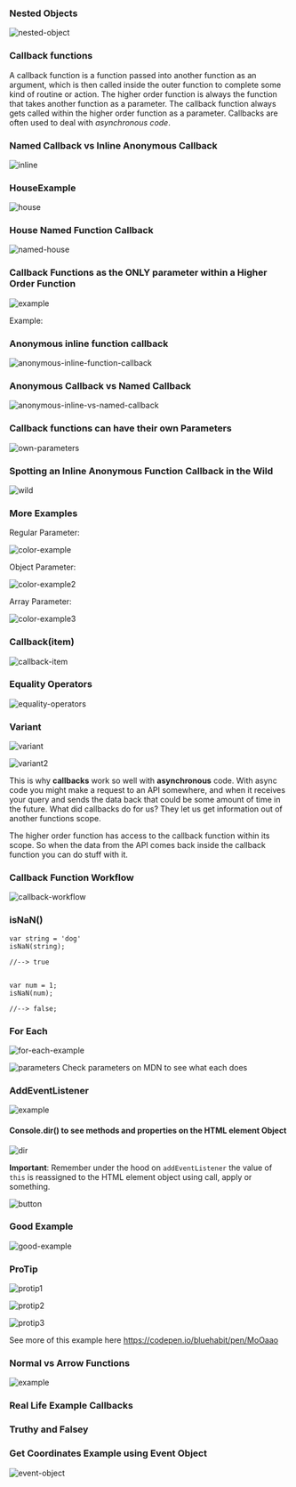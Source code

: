 ### Nested Objects

![nested-object](http://imgur.com/JXmv5Ah.png)
  
### Callback functions
  
A callback function is a function passed into another function as an argument, which is then called inside the outer function to complete some kind of routine or action. The higher order function is always the function that takes another function as a parameter. The callback function always gets called within the higher order function as a parameter. Callbacks are often used to deal with *asynchronous code*.

### Named Callback vs Inline Anonymous Callback 

![inline](http://imgur.com/7SefXfO.png)


### HouseExample

![house](http://imgur.com/S6rwsib.png)

### House Named Function Callback

![named-house](http://imgur.com/uOvSljc.png)


### Callback Functions as the ONLY parameter within a Higher Order Function

![example](http://imgur.com/U8uFeIZ.png)

Example:

### Anonymous inline function callback
  
![anonymous-inline-function-callback](http://imgur.com/u0GgT6n.png)


### Anonymous Callback vs Named Callback 

![anonymous-inline-vs-named-callback](http://imgur.com/Tci3Ggu.png)


### Callback functions can have their own Parameters

![own-parameters](http://imgur.com/3zEydcd.png)


### Spotting an Inline Anonymous Function Callback in the Wild

![wild](http://imgur.com/dEnvVlf.png)


### More Examples

Regular Parameter: 

![color-example](http://imgur.com/v58SzKh.png)

Object Parameter: 

![color-example2](http://i.imgur.com/DOpfudo.png)

Array Parameter: 

![color-example3](http://imgur.com/DOpfudo.png)

### Callback(item)

![callback-item](http://imgur.com/UFQjhQk.png)

### Equality Operators

![equality-operators](http://imgur.com/rpgIUqB.png)

### Variant

![variant](http://imgur.com/0df8crS.png)

![variant2](http://imgur.com/VepzS7z.png)

This is why **callbacks** work so well with **asynchronous** code. With async code you might make a request to an API somewhere, and when it receives your query and sends the data back that could be some amount of time in the future. What did callbacks do for us? They let us get information out of another functions scope. 

The higher order function has access to the callback function within its scope. So when the data from the API comes back inside the callback function you can do stuff with it. 

### Callback Function Workflow

![callback-workflow](http://imgur.com/ISoW7bV.png)

### isNaN()

```
var string = 'dog'
isNaN(string);

//--> true


var num = 1;
isNaN(num);

//--> false;
```

### For Each

![for-each-example](http://imgur.com/IyNIHwC.png)

![parameters](http://imgur.com/VAdnpnf.png)
Check parameters on MDN to see what each does 

### AddEventListener

![example](http://imgur.com/MT0kSLE.png)

#### Console.dir() to see methods and properties on the HTML element Object

![dir](http://imgur.com/OP50Bim.png)

**Important**: Remember under the hood on `addEventListener` the value of `this` is reassigned to the HTML element object using call, apply or something.

![button](http://imgur.com/9Bbolle.png)

### Good Example

![good-example](http://imgur.com/P6Emvgb.png)

### ProTip

![protip1](http://imgur.com/vInrEDA.png)

![protip2](http://imgur.com/yDvgb9P.png)

![protip3](http://imgur.com/mpRIlRh.png)

See more of this example here https://codepen.io/bluehabit/pen/MoOaao

### Normal vs Arrow Functions

![example](http://imgur.com/t8iXoNa.png)

### Real Life Example Callbacks


### Truthy and Falsey


### Get Coordinates Example using Event Object


![event-object](http://imgur.com/xT2XXna.png) 
